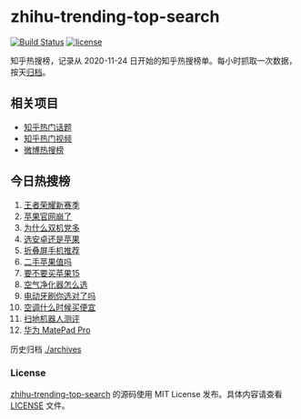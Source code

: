 # zhihu-trending-top-search

[![Build Status](https://github.com/justjavac/zhihu-trending-top-search/workflows/ci/badge.svg?branch=main)](https://github.com/justjavac/zhihu-trending-top-search/actions)
[![license](https://img.shields.io/github/license/justjavac/zhihu-trending-top-search)](https://github.com/justjavac/zhihu-trending-top-search/blob/main/LICENSE)

知乎热搜榜，记录从 2020-11-24 日开始的知乎热搜榜单。每小时抓取一次数据，按天[归档](./archives)。

## 相关项目

- [知乎热门话题](https://github.com/justjavac/zhihu-trending-hot-questions)
- [知乎热门视频](https://github.com/justjavac/zhihu-trending-hot-video)
- [微博热搜榜](https://github.com/justjavac/weibo-trending-hot-search)

## 今日热搜榜

<!-- BEGIN -->
<!-- 最后更新时间 Wed Sep 20 2023 18:07:27 GMT+0800 (China Standard Time) -->

1. [王者荣耀新赛季](https://www.zhihu.com/search?q=%E7%8E%8B%E8%80%85%E8%8D%A3%E8%80%80%E6%96%B0%E8%B5%9B%E5%AD%A3)
1. [苹果官网崩了](https://www.zhihu.com/search?q=%E8%8B%B9%E6%9E%9C%E5%AE%98%E7%BD%91%E5%B4%A9%E4%BA%86)
1. [为什么双机党多](https://www.zhihu.com/search?q=%E4%B8%BA%E4%BB%80%E4%B9%88%E5%8F%8C%E6%9C%BA%E5%85%9A%E5%A4%9A)
1. [选安卓还是苹果](https://www.zhihu.com/search?q=%E9%80%89%E5%AE%89%E5%8D%93%E8%BF%98%E6%98%AF%E8%8B%B9%E6%9E%9C)
1. [折叠屏手机推荐](https://www.zhihu.com/search?q=%E6%8A%98%E5%8F%A0%E5%B1%8F%E6%89%8B%E6%9C%BA%E6%8E%A8%E8%8D%90)
1. [二手苹果值吗](https://www.zhihu.com/search?q=%E4%BA%8C%E6%89%8B%E8%8B%B9%E6%9E%9C%E5%80%BC%E5%90%97)
1. [要不要买苹果15](https://www.zhihu.com/search?q=%E8%A6%81%E4%B8%8D%E8%A6%81%E4%B9%B0%E8%8B%B9%E6%9E%9C15)
1. [空气净化器怎么选](https://www.zhihu.com/search?q=%E7%A9%BA%E6%B0%94%E5%87%80%E5%8C%96%E5%99%A8%E6%80%8E%E4%B9%88%E9%80%89)
1. [电动牙刷你选对了吗](https://www.zhihu.com/search?q=%E7%94%B5%E5%8A%A8%E7%89%99%E5%88%B7%E4%BD%A0%E9%80%89%E5%AF%B9%E4%BA%86%E5%90%97)
1. [空调什么时候买便宜](https://www.zhihu.com/search?q=%E7%A9%BA%E8%B0%83%E4%BB%80%E4%B9%88%E6%97%B6%E5%80%99%E4%B9%B0%E4%BE%BF%E5%AE%9C)
1. [扫地机器人测评](https://www.zhihu.com/search?q=%E6%89%AB%E5%9C%B0%E6%9C%BA%E5%99%A8%E4%BA%BA%E6%B5%8B%E8%AF%84)
1. [华为 MatePad Pro](https://www.zhihu.com/search?q=%E5%8D%8E%E4%B8%BA%20MatePad%20Pro)

<!-- END -->

历史归档 [./archives](./archives)

### License

[zhihu-trending-top-search](https://github.com/justjavac/zhihu-trending-top-search) 的源码使用 MIT License
发布。具体内容请查看 [LICENSE](./LICENSE) 文件。

